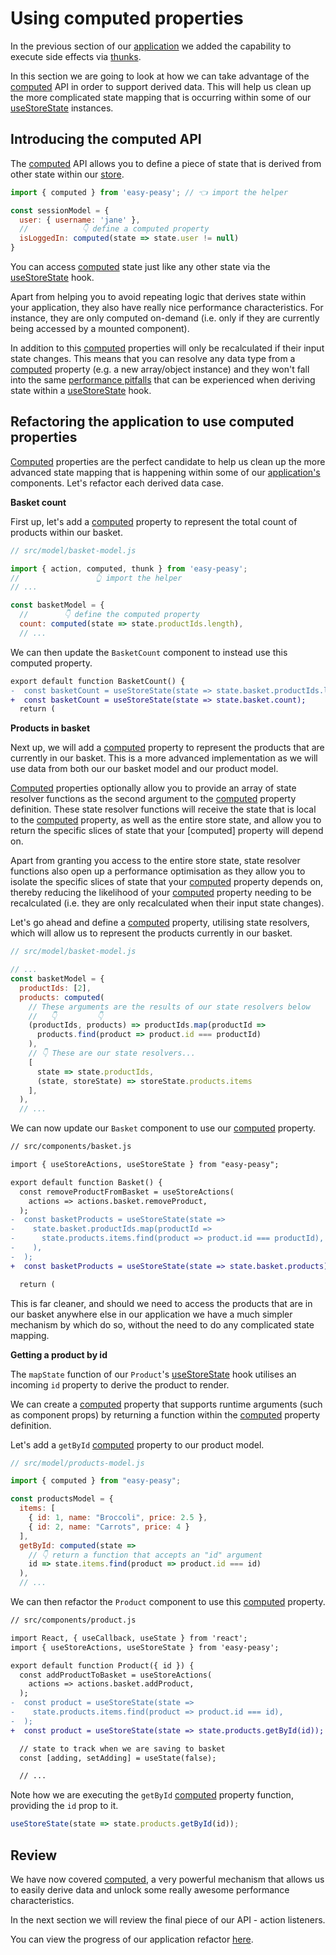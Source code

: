 # Using computed properties

In the previous section of our [application](https://codesandbox.io/s/easy-peasy-tutorial-actions-1e62s) we added the capability to execute side effects via [thunks](/docs/api/thunk).

In this section we are going to look at how we can take advantage of the [computed](/docs/api/computed) API in order to support derived data. This will help us clean up the more complicated state mapping that is occurring within some of our [useStoreState](/docs/api/use-store-state) instances.

## Introducing the computed API

The [computed](/docs/api/computed) API allows you to define a piece of state that is derived from other state within our [store](/docs/api/store).

```javascript
import { computed } from 'easy-peasy'; // 👈 import the helper

const sessionModel = {
  user: { username: 'jane' },
  //            👇 define a computed property
  isLoggedIn: computed(state => state.user != null)
}
```

You can access [computed](/docs/api/computed) state just like any other state via the [useStoreState](/docs/api/use-store-state) hook.

Apart from helping you to avoid repeating logic that derives state within your application, they also have really nice performance characteristics. For instance, they are only computed on-demand (i.e. only if they are currently being accessed by a mounted component).

In addition to this [computed](/docs/api/computed) properties will only be recalculated if their input state changes. This means that you can resolve any data type from a [computed](/docs/api/computed) property (e.g. a new array/object instance) and they won't fall into the same [performance pitfalls](/docs/tutorial/consuming-state#a-note-on-optimisation) that can be experienced when deriving state within a [useStoreState](/docs/api/use-store-state) hook.

## Refactoring the application to use computed properties

[Computed](/docs/api/computed) properties are the perfect candidate to help us clean up the more advanced state mapping that is happening within some of our [application's](https://codesandbox.io/s/easy-peasy-tutorial-actions-1e62s) components. Let's refactor each derived data case.

**Basket count**

First up, let's add a [computed](/docs/api/computed) property to represent the total count of products within our basket.

```javascript
// src/model/basket-model.js

import { action, computed, thunk } from 'easy-peasy';
//                 👆 import the helper
// ...

const basketModel = {
  //        👇 define the computed property
  count: computed(state => state.productIds.length),
  // ...
```

We can then update the `BasketCount` component to instead use this computed property.

```diff
export default function BasketCount() {
-  const basketCount = useStoreState(state => state.basket.productIds.length);
+  const basketCount = useStoreState(state => state.basket.count);
  return (
```

**Products in basket**

Next up, we will add a [computed](/docs/api/computed) property to represent the products that are currently in our basket. This is a more advanced implementation as we will use data from both our our basket model and our product model.

[Computed](/docs/api/computed) properties optionally allow you to provide an array of state resolver functions as the second argument to the [computed](/docs/api/computed) property definition. These state resolver functions will receive the state that is local to the [computed](/docs/api/computed) property, as well as the entire store state, and allow you to return the specific slices of state that your [computed] property will depend on.

Apart from granting you access to the entire store state, state resolver functions also open up a performance optimisation as they allow you to isolate the specific slices of state that your [computed](/docs/api/computed) property depends on, thereby reducing the likelihood of your [computed](/docs/api/computed) property needing to be recalculated (i.e. they are only recalculated when their input state changes).

Let's go ahead and define a [computed](/docs/api/computed) property, utilising state resolvers, which will allow us to represent the products currently in our basket.

```javascript
// src/model/basket-model.js

// ...
const basketModel = {
  productIds: [2],
  products: computed(
    // These arguments are the results of our state resolvers below
    //   👇         👇
    (productIds, products) => productIds.map(productId =>
      products.find(product => product.id === productId)
    ),
    // 👇 These are our state resolvers...
    [
      state => state.productIds,
      (state, storeState) => storeState.products.items
    ],
  ),
  // ...
```

We can now update our `Basket` component to use our [computed](/docs/api/computed) property.

```diff
// src/components/basket.js

import { useStoreActions, useStoreState } from "easy-peasy";

export default function Basket() {
  const removeProductFromBasket = useStoreActions(
    actions => actions.basket.removeProduct,
  );
-  const basketProducts = useStoreState(state =>
-    state.basket.productIds.map(productId =>
-      state.products.items.find(product => product.id === productId),
-    ),
-  );
+  const basketProducts = useStoreState(state => state.basket.products);

  return (
```

This is far cleaner, and should we need to access the products that are in our basket anywhere else in our application we have a much simpler mechanism by which do so, without the need to do any complicated state mapping.

**Getting a product by id**

The `mapState` function of our `Product`'s [useStoreState](/docs/api/use-store-state) hook utilises an incoming `id` property to derive the product to render.

We can create a [computed](/docs/api/computed) property that supports runtime arguments (such as component props) by returning a function within the [computed](/docs/api/computed) property definition.

Let's add a `getById` [computed](/docs/api/computed) property to our product model.

```javascript
// src/model/products-model.js

import { computed } from "easy-peasy";

const productsModel = {
  items: [
    { id: 1, name: "Broccoli", price: 2.5 },
    { id: 2, name: "Carrots", price: 4 }
  ],
  getById: computed(state =>
    // 👇 return a function that accepts an "id" argument
    id => state.items.find(product => product.id === id)
  ),
  // ...
```

We can then refactor the `Product` component to use this [computed](/docs/api/computed) property.

```diff
// src/components/product.js

import React, { useCallback, useState } from 'react';
import { useStoreActions, useStoreState } from 'easy-peasy';

export default function Product({ id }) {
  const addProductToBasket = useStoreActions(
    actions => actions.basket.addProduct,
  );
-  const product = useStoreState(state =>
-    state.products.items.find(product => product.id === id),
-  );
+  const product = useStoreState(state => state.products.getById(id));

  // state to track when we are saving to basket
  const [adding, setAdding] = useState(false);

  // ...
```

Note how we are executing the `getById` [computed](/docs/api/computed) property function, providing the `id` prop to it.

```javascript
useStoreState(state => state.products.getById(id));
```

## Review

We have now covered [computed](/docs/api/computed), a very powerful mechanism that allows us to easily derive data and unlock some really awesome performance characteristics.

In the next section we will review the final piece of our API - action listeners.

You can view the progress of our application refactor [here](https://codesandbox.io/s/easy-peasy-tutorial-computed-uohgr).
